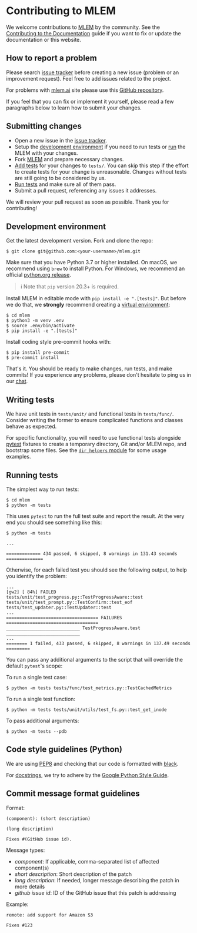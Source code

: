 # Contributing to MLEM

We welcome contributions to [MLEM](https://github.com/iterative/mlem) by the
community. See the
[Contributing to the Documentation](/doc/user-guide/contributing/docs) guide if
you want to fix or update the documentation or this website.

## How to report a problem

Please search [issue tracker](https://github.com/iterative/mlem/issues) before
creating a new issue (problem or an improvement request). Feel free to add
issues related to the project.

For problems with [mlem.ai](https://mlem.ai/) site please use this
[GitHub repository](https://github.com/iterative/mlem.ai/).

If you feel that you can fix or implement it yourself, please read a few
paragraphs below to learn how to submit your changes.

## Submitting changes

- Open a new issue in the
  [issue tracker](https://github.com/iterative/mlem/issues).
- Setup the [development environment](#development-environment) if you need to
  run tests or [run](#running-development-version) the MLEM with your changes.
- Fork [MLEM](https://github.com/iterative/mlem.git) and prepare necessary
  changes.
- [Add tests](#writing-tests) for your changes to `tests/`. You can skip this
  step if the effort to create tests for your change is unreasonable. Changes
  without tests are still going to be considered by us.
- [Run tests](#running-tests) and make sure all of them pass.
- Submit a pull request, referencing any issues it addresses.

We will review your pull request as soon as possible. Thank you for
contributing!

## Development environment

Get the latest development version. Fork and clone the repo:

```cli
$ git clone git@github.com:<your-username>/mlem.git
```

Make sure that you have Python 3.7 or higher installed. On macOS, we recommend
using `brew` to install Python. For Windows, we recommend an official
[python.org release](https://www.python.org/downloads/windows/).

> ℹ️ Note that `pip` version 20.3+ is required.

Install MLEM in editable mode with `pip install -e ".[tests]"`. But before we do
that, we **strongly** recommend creating a
[virtual environment](https://python.readthedocs.io/en/stable/library/venv.html):

```cli
$ cd mlem
$ python3 -m venv .env
$ source .env/bin/activate
$ pip install -e ".[tests]"
```

Install coding style pre-commit hooks with:

```cli
$ pip install pre-commit
$ pre-commit install
```

That's it. You should be ready to make changes, run tests, and make commits! If
you experience any problems, please don't hesitate to ping us in our
[chat](/chat).

## Writing tests

We have unit tests in `tests/unit/` and functional tests in `tests/func/`.
Consider writing the former to ensure complicated functions and classes behave
as expected.

For specific functionality, you will need to use functional tests alongside
[pytest](https://docs.pytest.org/en/latest/) fixtures to create a temporary
directory, Git and/or MLEM repo, and bootstrap some files. See the
[`dir_helpers` module](https://github.com/iterative/dvc/blob/master/tests/conftest.py)
for some usage examples.

## Running tests

The simplest way to run tests:

```cli
$ cd mlem
$ python -m tests
```

This uses `pytest` to run the full test suite and report the result. At the very
end you should see something like this:

```cli
$ python -m tests

...

============= 434 passed, 6 skipped, 8 warnings in 131.43 seconds ==============
```

Otherwise, for each failed test you should see the following output, to help you
identify the problem:

```
...
[gw2] [ 84%] FAILED tests/unit/test_progress.py::TestProgressAware::test
tests/unit/test_prompt.py::TestConfirm::test_eof
tests/test_updater.py::TestUpdater::test
...
=================================== FAILURES ===================================
____________________________ TestProgressAware.test ____________________________
...
======== 1 failed, 433 passed, 6 skipped, 8 warnings in 137.49 seconds =========
```

You can pass any additional arguments to the script that will override the
default `pytest`'s scope:

To run a single test case:

```cli
$ python -m tests tests/func/test_metrics.py::TestCachedMetrics
```

To run a single test function:

```cli
$ python -m tests tests/unit/utils/test_fs.py::test_get_inode
```

To pass additional arguments:

```cli
$ python -m tests --pdb
```

## Code style guidelines (Python)

We are using [PEP8](https://www.python.org/dev/peps/pep-0008/?) and checking
that our code is formatted with [black](https://github.com/ambv/black).

For [docstrings](https://www.python.org/dev/peps/pep-0257/#what-is-a-docstring),
we try to adhere by the
[Google Python Style Guide](https://github.com/google/styleguide/blob/gh-pages/pyguide.md#38-comments-and-docstrings).

## Commit message format guidelines

Format:

```
(component): (short description)

(long description)

Fixes #(GitHub issue id).
```

Message types:

- _component_: If applicable, comma-separated list of affected component(s)
- _short description_: Short description of the patch
- _long description_: If needed, longer message describing the patch in more
  details
- _github issue id_: ID of the GitHub issue that this patch is addressing

Example:

```
remote: add support for Amazon S3

Fixes #123
```
